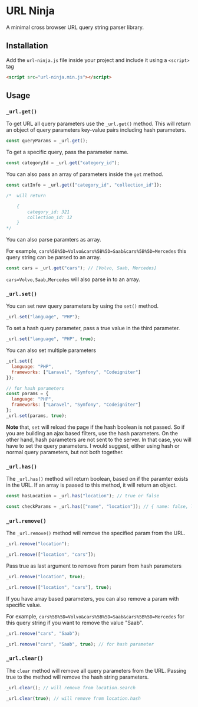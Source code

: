# URL Ninja

A minimal cross browser URL query string parser library.

## Installation

Add the `url-ninja.js` file inside your project and include it using a `<script>` tag

```html
<script src="url-ninja.min.js"></script>
```

## Usage

### `_url.get()`

To get URL all query parameters use the `_url.get()` method. This will return an object of query parameters key-value pairs including hash parameters.

```js
const queryParams = _url.get();
```

To get a specific query, pass the parameter name.

```js
const categoryId = _url.get("category_id");
```

You can also pass an array of parameters inside the `get` method.

```js
const catInfo = _url.get(["category_id", "collection_id"]);

/*  will return

    {
        category_id: 321
        collection_id: 12
    }
*/
```

You can also parse paramters as array.

For example, `cars%5B%5D=Volvo&cars%5B%5D=Saab&cars%5B%5D=Mercedes` this query string can be parsed to an array.

```js
const cars = _url.get("cars"); // [Volvo, Saab, Mercedes]
```

`cars=Volvo,Saab,Mercedes` will also parse in to an array.

### `_url.set()`

You can set new query parameters by using the `set()` method.

```js
_url.set("language", "PHP");
```

To set a hash query parameter, pass a true value in the third parameter.

```js
_url.set("language", "PHP", true);
```

You can also set multiple parameters

```js
_url.set({
  language: "PHP",
  frameworks: ["Laravel", "Symfony", "Codeigniter"]
});

// for hash parameters
const params = {
  language: "PHP",
  frameworks: ["Laravel", "Symfony", "Codeigniter"]
};
_url.set(params, true);
```

**Note** that, `set` will reload the page if the hash boolean is not passed. So if you are building an ajax based filters, use the hash parameters. On the other hand, hash parameters are not sent to the server. In that case, you will have to set the query parameters. I would suggest, either using hash or normal query parameters, but not both together.

### `_url.has()`

The `_url.has()` method will return boolean, based on if the paramter exists in the URL. If an array is paased to this method, it will return an object.

```js
const hasLocation = _url.has("location"); // true or false

const checkParams = _url.has(["name", "location"]); // { name: false, location: true }
```

### `_url.remove()`

The `_url.remove()` method will remove the specified param from the URL.

```js
_url.remove("location");

_url.remove(["location", "cars"]);
```

Pass true as last argument to remove from param from hash parameters

```js
_url.remove("location", true);

_url.remove(["location", "cars"], true);
```

If you have array based parameters, you can also remove a param with specific value.

For example, `cars%5B%5D=Volvo&cars%5B%5D=Saab&cars%5B%5D=Mercedes` for this query string if you want to remove the value "Saab".

```js
_url.remove("cars", "Saab");

_url.remove("cars", "Saab", true); // for hash parameter
```

### `_url.clear()`

The `clear` method will remove all query parameters from the URL. Passing true to the method will remove the hash string parameters.

```js
_url.clear(); // will remove from location.search

_url.clear(true); // will remove from location.hash
```

